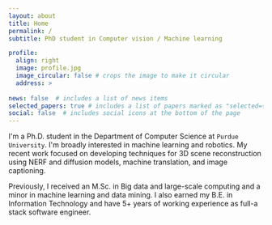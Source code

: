 ```yaml
---
layout: about
title: Home
permalink: /
subtitle: PhD student in Computer vision / Machine learning

profile:
  align: right
  image: profile.jpg
  image_circular: false # crops the image to make it circular
  address: >
    
news: false  # includes a list of news items
selected_papers: true # includes a list of papers marked as "selected={true}"
social: false  # includes social icons at the bottom of the page
---
```


I'm a Ph.D. student in the Department of Computer Science at `Purdue University`. I'm broadly interested in machine learning and robotics. My recent work focused on developing techniques for 3D scene reconstruction using NERF and diffusion models, machine translation, and image captioning.

Previously, I received an M.Sc. in Big data and large-scale computing and a minor in machine learning and data mining. I also earned my B.E. in Information Technology and have 5+ years of working experience as full-a stack software engineer.
